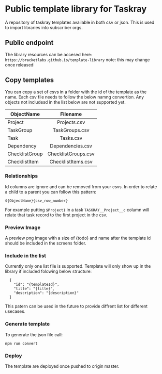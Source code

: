# Public template library for Taskray

A repository of taskray templates available in both csv or json. This is used to import libraries into subscriber orgs.

## Public endpoint

The library resources can be accesed here:
`https://bracketlabs.github.io/template-library`
note: this may change once released

## Copy templates

You can copy a set of csvs in a folder with the id of the template as the name.
Each csv file needs to follow the below namng convertion. Any objects not includesd in the list below are not supported yet.

| ObjectName     |      Filename       |
| -------------- | :-----------------: |
| Project        |    Projects.csv     |
| TaskGroup      |   TaskGroups.csv    |
| Task           |      Tasks.csv      |
| Dependency     |  Dependencies.csv   |
| ChecklistGroup | ChecklistGroups.csv |
| ChecklistItem  | ChecklistItems.csv  |

### Relationships

Id columns are ignore and can be removed from your csvs. In order to relate a child to a parent you can follow this pattern:

`${ObjectName}{csv_row_number}`

For example putting `$Project1` in a task `TASKRAY__Project__c` column will relate that task record to the first project in the csv.

### Preview Image

A preview png image with a size of {todo} and name after the template id should be included in the screens folder.

### Include in the list

Currently only one list file is supported. Template will only show up in the library if included folowing below structure:

```
  {
    "id": "{templateId}",
    "title": "{title}",
    "description": "{description}"
  }
```

This patern can be used in the future to provide diffrent list for different usecases.

### Generate template

To generate the json file call:

`npm run convert`

### Deploy

The template are deployed once pushed to origin master.
